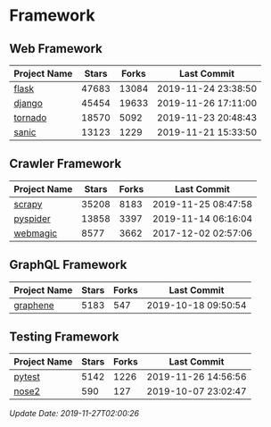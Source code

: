 # Framework

## Web Framework

| Project Name | Stars | Forks | Last Commit |
| ------------ | ----- | ----- | ----------- |
| [flask](https://github.com/pallets/flask) | 47683 | 13084 | 2019-11-24 23:38:50 |
| [django](https://github.com/django/django) | 45454 | 19633 | 2019-11-26 17:11:00 |
| [tornado](https://github.com/tornadoweb/tornado) | 18570 | 5092 | 2019-11-23 20:48:43 |
| [sanic](https://github.com/huge-success/sanic) | 13123 | 1229 | 2019-11-21 15:33:50 |

## Crawler Framework

| Project Name | Stars | Forks | Last Commit |
| ------------ | ----- | ----- | ----------- |
| [scrapy](https://github.com/scrapy/scrapy) | 35208 | 8183 | 2019-11-25 08:47:58 |
| [pyspider](https://github.com/binux/pyspider) | 13858 | 3397 | 2019-11-14 06:16:04 |
| [webmagic](https://github.com/code4craft/webmagic) | 8577 | 3662 | 2017-12-02 02:57:06 |

## GraphQL Framework

| Project Name | Stars | Forks | Last Commit |
| ------------ | ----- | ----- | ----------- |
| [graphene](https://github.com/graphql-python/graphene) | 5183 | 547 | 2019-10-18 09:50:54 |

## Testing Framework

| Project Name | Stars | Forks | Last Commit |
| ------------ | ----- | ----- | ----------- |
| [pytest](https://github.com/pytest-dev/pytest) | 5142 | 1226 | 2019-11-26 14:56:56 |
| [nose2](https://github.com/nose-devs/nose2) | 590 | 127 | 2019-10-07 23:02:47 |

*Update Date: 2019-11-27T02:00:26*